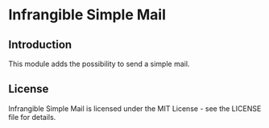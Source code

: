 # Infrangible Simple Mail

## Introduction

This module adds the possibility to send a simple mail.

## License

Infrangible Simple Mail is licensed under the MIT License - see the LICENSE file for details.
